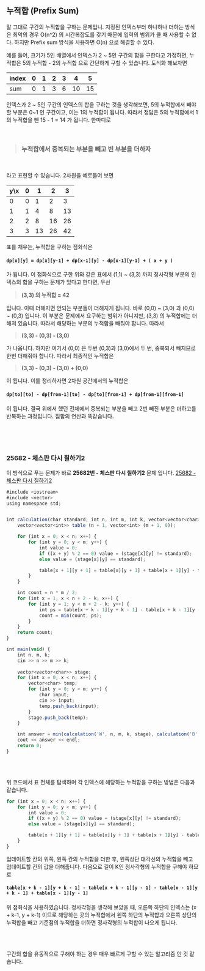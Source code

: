 ## 누적합 (Prefix Sum)

말 그대로 구간의 누적합을 구하는 문제입니. 지정된 인덱스부터 하나하나 더하는 방식은 최악의 경우 O(n^2) 의 시간복잡도를 갖기 때문에 입력의 범위가 클 때 사용할 수 없다. 하지만 Prefix sum 방식을 사용하면 O(n) 으로 해결할 수 있다.

예를 들어, 크기가 5인 배열에서 인덱스가 2 ~ 5인 구간의 합을 구한다고 가정하면, 누적합은 5의 누적합 - 2의 누적합 으로 간단하게 구할 수 있습니다. 도식화 해보자면


| index | 0    | 1    | 2    | 3    | 4    | 5    |
| ----- | ---- | ---- | ---- | ---- | ---- | ---- |
| sum   | 0    | 1    | 3    | 6    | 10   | 15   |

인덱스가 2 ~ 5인 구간의 인덱스의 합을 구하는 것을 생각해보면,
5의 누적합에서 빼야 할 부분은 0~1 인 구간이고, 이는 1의 누적합이 됩니다. 따라서 정답은 5의 누적합에서 1의 누적합을 뺀 15 - 1 = 14 가 됩니다. 한마디로

<br/>

> ### **누적합에서 중복되는 부분을 빼고 빈 부분을 더하자**

<br/>

라고 표현할 수 있습니다. 2차원을 예로들어 보면

| y\x   | 0    | 1    | 2    | 3    |
| ----- | ---- | ---- | ---- | ---- |
| 0     | 0    | 1    | 2    | 3    |
| 1     | 1    | 4    | 8    | 13   |
| 2     | 2    | 8    | 16   | 26   |
| 3     | 3    | 13   | 26   | 42   |

표를 채우는, 누적합을 구하는 점화식은

#### **```dp[x][y] = dp[x][y-1] + dp[x-1][y] - dp[x-1][y-1] + ( x + y )```**

가 됩니다. 이 점화식으로 구한 위와 같은 표에서 (1,1) ~ (3,3) 까지 정사각형 부분의 인덱스의 합을 구하는 문제가 있다고 한다면, 우선 

> **(3,3) 의 누적합 = 42**

입니다. 이때 더해지면 안되는 부분들이 더해지게 됩니다. 바로 (0,0) ~ (3,0) 과 (0,0) ~ (0,3) 입니다. 이 부분은 문제에서 요구하는 범위가 아니지만, (3,3) 의 누적합에는 더해져 있습니다. 따라서 해당하는 부분의 누적합을 빼줘야 합니다. 따라서

> **(3,3) - (0,3) - (3,0)**

가 나옵니다. 하지만 여기서 (0,0) 은 두번 (0,3)과 (3,0)에서 두 번, 중복되서 빼지므로 한번 더해줘야 합니다. 따라서 최종적인 누적합은

> **(3,3) - (0,3) - (3,0) + (0,0)**

이 됩니다. 이를 정리하자면 2차원 공간에서의 누적합은

#### **```dp[to][to] - dp[from-1][to] - dp[to][from-1] + dp[from-1][from-1] ```**

이 됩니다. 결국 위에서 했던 전체에서 중복되는 부분을 빼고 2번 빼진 부분은 더하고를 반복하는 과정입니다. 집합의 연산과 똑같습니다. 

<br/>
<br/>
<br/>


### 25682 - 체스판 다시 칠하기2
이 방식으로 푸는 문제가 바로 **25682번 - 체스판 다시 칠하기2** 문제 입니다. [25682 - 체스판 다시 칠하기2](https://www.acmicpc.net/problem/25682)

```javascript
#include <iostream>
#include <vector>
using namespace std;


int calculation(char standard, int n, int m, int k, vector<vector<char>> stage) {
    vector<vector<int>> table (n + 1, vector<int> (m + 1, 0));

    for (int x = 0; x < n; x++) {
        for (int y = 0; y < m; y++) {
            int value = 0;
            if ((x + y) % 2 == 0) value = (stage[x][y] != standard);
            else value = (stage[x][y] == standard);

            table[x + 1][y + 1] = table[x][y + 1] + table[x + 1][y] - table[x][y] + value;
        }
    }

    int count = n * m / 2;
    for (int x = 1; x < n + 2 - k; x++) {
        for (int y = 1; y < m + 2 - k; y++) {
            int ps = table[x + k - 1][y + k - 1] - table[x + k - 1][y - 1] - table[x - 1][y + k - 1] + table[x - 1][y - 1];
            count = min(count, ps);
        }
    }
    return count;
}

int main(void) {
    int n, m, k;
    cin >> n >> m >> k;
    
    vector<vector<char>> stage;
    for (int x = 0; x < n; x++) {
        vector<char> temp;
        for (int y = 0; y < m; y++) {
            char input;
            cin >> input;
            temp.push_back(input);
        }
        stage.push_back(temp);
    }

    int answer = min(calculation('W', n, m, k, stage), calculation('B', n, m, k, stage));
    cout << answer << endl;
    return 0;
}
```

<br/>
<br/>

위 코드에서 표 전체를 탐색하며 각 인덱스에 해당하는 누적합을 구하는 방법은 다음과 같습니다.

```javascript
for (int x = 0; x < n; x++) {
    for (int y = 0; y < m; y++) {
        int value = 0;
        if ((x + y) % 2 == 0) value = (stage[x][y] != standard);
        else value = (stage[x][y] == standard);

        table[x + 1][y + 1] = table[x][y + 1] + table[x + 1][y] - table[x][y] + value;
    }
}
```

업데이트할 칸의 위쪽, 왼쪽 칸의 누적합을 더한 후, 왼쪽상단 대각선의 누적합을 빼고 업데이트할 칸의 값을 더해줍니다. 다음으로 길이 K인 정사각형의 누적합을 구해야 하므로 

#### **```table[x + k - 1][y + k - 1] - table[x + k - 1][y - 1] - table[x - 1][y + k - 1] + table[x - 1][y - 1]```**

위 점화식을 사용하였습니다. 정사각형을 생각해 보았을 때, 오른쪽 하단의 인덱스는 (x + k-1, y + k-1) 이므로 해당하는 곳의 누적합에서 왼쪽 하단의 누적합과 오른쪽 상단의 누적합을 빼고 기준점의 누적합을 더하면 정사각형의 누적합이 나오게 됩니다. 

<br/>
<br/>

구간의 합을 유동적으로 구해야 하는 경우 매우 빠르게 구할 수 있는 알고리즘 인 것 같습니다.
